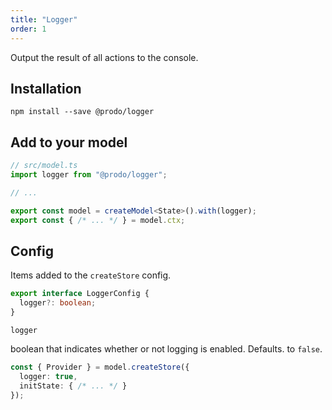 ```yaml
---
title: "Logger"
order: 1
---
```


Output the result of all actions to the console.

## Installation

```shell
npm install --save @prodo/logger
```

## Add to your model

```ts
// src/model.ts
import logger from "@prodo/logger";

// ...

export const model = createModel<State>().with(logger);
export const { /* ... */ } = model.ctx;
```

## Config

Items added to the `createStore` config.

```ts
export interface LoggerConfig {
  logger?: boolean;
}
```

`logger`

boolean that indicates whether or not logging is enabled. Defaults. to `false`.

```ts
const { Provider } = model.createStore({
  logger: true,
  initState: { /* ... */ }
});
```
